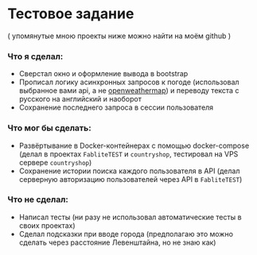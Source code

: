 # Тестовое задание
( упомянутые мною проекты ниже можно найти на моём github )
### Что я сделал:
* Сверстал окно и оформление вывода в bootstrap
* Прописал логику асинхронных запросов к погоде (использовал выбранное вами api, а не [openweathermap](https://openweathermap.org/api)) и переводу текста с русского на английский и наоборот
* Сохранение последнего запроса в сессии пользователя
### Что мог бы сделать:
* Развёртывание в Docker-контейнерах с помощью docker-compose (делал в проектах `FabliteTEST` и `countryshop`, тестировал на VPS сервере `countryshop`)
* Сохранение истории поиска каждого пользователя в API (делал серверную авторизацию пользователей через API в `FabliteTEST`)
### Что не сделал:
* Написал тесты (ни разу не использовал автоматические тесты в своих проектах)
* Сделал подсказки при вводе города (предполагаю это можно сделать через расстояние Левенштайна, но не знаю как)